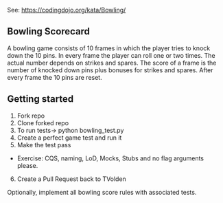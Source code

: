 See: https://codingdojo.org/kata/Bowling/

## Bowling Scorecard

A bowling game consists of 10 frames in which the player tries to knock down the 10 pins. In every frame the player can roll one or two times. The actual number depends on strikes and spares. The score of a frame is the number of knocked down pins plus bonuses for strikes and spares. After every frame the 10 pins are reset.

## Getting started

1. Fork repo
2. Clone forked repo
3. To run tests-> python bowling_test.py
4. Create a perfect game test and run it
5. Make the test pass
- Exercise: CQS, naming, LoD, Mocks, Stubs and no flag arguments please.
6. Create a Pull Request back to TVolden

Optionally, implement all bowling score rules with associated tests.
